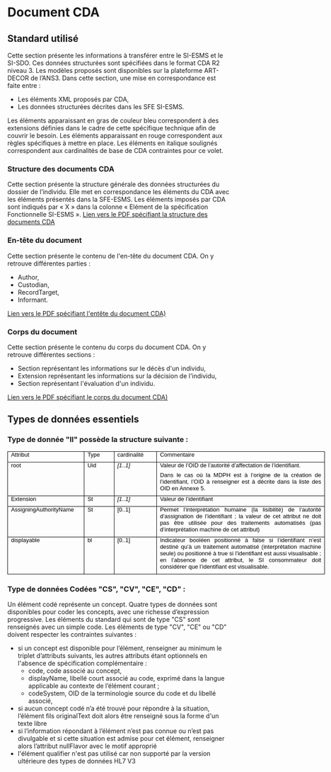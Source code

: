 # Document CDA
## Standard utilisé

Cette section présente les informations à transférer entre le SI-ESMS et le SI-SDO. Ces données structurées sont spécifiées dans le format CDA R2 niveau 3. Les modèles proposés sont disponibles sur la plateforme ART-DECOR de l’ANS3. 
Dans cette section, une mise en correspondance est faite entre : 
-   Les éléments XML proposés par CDA,
-   Les données structurées décrites dans les SFE SI-ESMS.


Les éléments apparaissant en gras de couleur bleu correspondent à des extensions définies dans le cadre de cette spécifique technique afin de couvrir le besoin.
Les éléments apparaissant en rouge correspondent aux règles spécifiques à mettre en place. 
Les éléments en italique soulignés correspondent aux cardinalités de base de CDA contraintes pour ce volet.

### Structure des documents CDA
Cette section présente la structure générale des données structurées du dossier de l’individu. Elle met en correspondance les éléments du CDA avec les éléments présentés dans la SFE-ESMS. 
Les éléments imposés par CDA sont indiqués par « X » dans la colonne « Elément de la spécification Fonctionnelle SI-ESMS ».
[Lien vers le PDF spécifiant la structure des documents CDA](CISIS-TEC_SPECIFICATIONS_TECHNIQUES_SI-ESMS_v2.4.pdf)

### En-tête du document
Cette section présente le contenu de l'en-tête du document CDA. On y retrouve différentes parties : 
- Author,
- Custodian,
- RecordTarget,
- Informant.

[Lien vers le PDF spécifiant l'entête du document CDA)](CISIS-TEC_SPECIFICATIONS_TECHNIQUES_SI-ESMS_v2.4.pdf)
### Corps du document
Cette section présente le contenu du corps du document CDA. On y retrouve différentes sections : 
- Section représentant les informations sur le décès d'un individu,
- Extension représentant les informations sur la décision de l'individu,
- Section représentant l'évaluation d'un individu.

[Lien vers le PDF spécifiant le corps du document CDA)](CISIS-TEC_SPECIFICATIONS_TECHNIQUES_SI-ESMS_v2.4.pdf)

## Types de données essentiels
### Type de donnée "II" possède la structure suivante :
<table style="width:538.4pt;border-collapse:collapse;border:none;">
    <tbody>
        <tr>
            <td style="width: 120.3pt;border: 1pt solid windowtext;padding: 0cm 5.4pt;vertical-align: top;">
                <p style='margin-top:0cm;margin-right:0cm;margin-bottom:6.0pt;margin-left:0cm;text-align:justify;line-height:115%;font-size:13px;font-family:"Arial",sans-serif;'><span style="color:black;">Attribut</span></p>
            </td>
            <td style="width: 42.5pt;border-color: windowtext windowtext windowtext currentcolor;border-style: solid solid solid none;border-width: 1pt 1pt 1pt medium;border-image: none 100% / 1 / 0 stretch;padding: 0cm 5.4pt;vertical-align: top;">
                <p style='margin-top:0cm;margin-right:0cm;margin-bottom:6.0pt;margin-left:0cm;text-align:justify;line-height:115%;font-size:13px;font-family:"Arial",sans-serif;'><span style="color:black;">Type</span></p>
            </td>
            <td style="width: 63.75pt;border-color: windowtext windowtext windowtext currentcolor;border-style: solid solid solid none;border-width: 1pt 1pt 1pt medium;border-image: none 100% / 1 / 0 stretch;padding: 0cm 5.4pt;vertical-align: top;">
                <p style='margin-top:0cm;margin-right:0cm;margin-bottom:6.0pt;margin-left:0cm;text-align:justify;line-height:115%;font-size:13px;font-family:"Arial",sans-serif;'><span style="color:black;">cardinalit&eacute;</span></p>
            </td>
            <td style="width: 11cm;border-color: windowtext windowtext windowtext currentcolor;border-style: solid solid solid none;border-width: 1pt 1pt 1pt medium;border-image: none 100% / 1 / 0 stretch;padding: 0cm 5.4pt;vertical-align: top;">
                <p style='margin-top:0cm;margin-right:0cm;margin-bottom:6.0pt;margin-left:0cm;text-align:justify;line-height:115%;font-size:13px;font-family:"Arial",sans-serif;'><span style="color:black;">Commentaire</span></p>
            </td>
        </tr>
        <tr>
            <td style="width: 120.3pt;border-color: currentcolor windowtext windowtext;border-style: none solid solid;border-width: medium 1pt 1pt;border-image: none 100% / 1 / 0 stretch;padding: 0cm 5.4pt;vertical-align: top;">
                <p style='margin-top:0cm;margin-right:0cm;margin-bottom:6.0pt;margin-left:0cm;text-align:justify;line-height:115%;font-size:13px;font-family:"Arial",sans-serif;'><span style="color:black;">root</span></p>
            </td>
            <td style="width: 42.5pt;border-color: currentcolor windowtext windowtext currentcolor;border-style: none solid solid none;border-width: medium 1pt 1pt medium;padding: 0cm 5.4pt;vertical-align: top;">
                <p style='margin-top:0cm;margin-right:0cm;margin-bottom:6.0pt;margin-left:0cm;text-align:justify;line-height:115%;font-size:13px;font-family:"Arial",sans-serif;'><span style="color:black;">Uid</span></p>
            </td>
            <td style="width: 63.75pt;border-color: currentcolor windowtext windowtext currentcolor;border-style: none solid solid none;border-width: medium 1pt 1pt medium;padding: 0cm 5.4pt;vertical-align: top;">
                <p style='margin-top:0cm;margin-right:0cm;margin-bottom:6.0pt;margin-left:0cm;text-align:justify;line-height:115%;font-size:13px;font-family:"Arial",sans-serif;'><em><span style="color:black;">[1..1]</span></em></p>
            </td>
            <td style="width: 11cm;border-color: currentcolor windowtext windowtext currentcolor;border-style: none solid solid none;border-width: medium 1pt 1pt medium;padding: 0cm 5.4pt;vertical-align: top;">
                <p style='margin-top:0cm;margin-right:0cm;margin-bottom:6.0pt;margin-left:0cm;text-align:justify;line-height:115%;font-size:13px;font-family:"Arial",sans-serif;'><span style="color:black;">Valeur de l&rsquo;OID de l&rsquo;autorit&eacute; d&rsquo;affectation de l&rsquo;identifiant.&nbsp;</span></p>
                <p style='margin-top:0cm;margin-right:0cm;margin-bottom:6.0pt;margin-left:0cm;text-align:justify;line-height:115%;font-size:13px;font-family:"Arial",sans-serif;'><span style="color:black;">Dans le cas o&ugrave; la MDPH est &agrave; l&rsquo;origine de la cr&eacute;ation de l&rsquo;identifiant, l&rsquo;OID &agrave; renseigner est &agrave; d&eacute;crite dans la liste des OID en Annexe 5.</span></p>
            </td>
        </tr>
        <tr>
            <td style="width: 120.3pt;border-color: currentcolor windowtext windowtext;border-style: none solid solid;border-width: medium 1pt 1pt;border-image: none 100% / 1 / 0 stretch;padding: 0cm 5.4pt;vertical-align: top;">
                <p style='margin-top:0cm;margin-right:0cm;margin-bottom:6.0pt;margin-left:0cm;text-align:justify;line-height:115%;font-size:13px;font-family:"Arial",sans-serif;'><span style="color:black;">Extension</span></p>
            </td>
            <td style="width: 42.5pt;border-color: currentcolor windowtext windowtext currentcolor;border-style: none solid solid none;border-width: medium 1pt 1pt medium;padding: 0cm 5.4pt;vertical-align: top;">
                <p style='margin-top:0cm;margin-right:0cm;margin-bottom:6.0pt;margin-left:0cm;text-align:justify;line-height:115%;font-size:13px;font-family:"Arial",sans-serif;'><span style="color:black;">St</span></p>
            </td>
            <td style="width: 63.75pt;border-color: currentcolor windowtext windowtext currentcolor;border-style: none solid solid none;border-width: medium 1pt 1pt medium;padding: 0cm 5.4pt;vertical-align: top;">
                <p style='margin-top:0cm;margin-right:0cm;margin-bottom:6.0pt;margin-left:0cm;text-align:justify;line-height:115%;font-size:13px;font-family:"Arial",sans-serif;'><em><span style="color:black;">[1..1]</span></em></p>
            </td>
            <td style="width: 11cm;border-color: currentcolor windowtext windowtext currentcolor;border-style: none solid solid none;border-width: medium 1pt 1pt medium;padding: 0cm 5.4pt;vertical-align: top;">
                <p style='margin-top:0cm;margin-right:0cm;margin-bottom:6.0pt;margin-left:0cm;text-align:justify;line-height:115%;font-size:13px;font-family:"Arial",sans-serif;'><span style="color:black;">Valeur de l&rsquo;identifiant</span></p>
            </td>
        </tr>
        <tr>
            <td style="width: 120.3pt;border-color: currentcolor windowtext windowtext;border-style: none solid solid;border-width: medium 1pt 1pt;border-image: none 100% / 1 / 0 stretch;padding: 0cm 5.4pt;vertical-align: top;">
                <p style='margin-top:0cm;margin-right:0cm;margin-bottom:6.0pt;margin-left:0cm;text-align:justify;line-height:115%;font-size:13px;font-family:"Arial",sans-serif;'><span style="color:black;">AssigningAuthorityName</span></p>
            </td>
            <td style="width: 42.5pt;border-color: currentcolor windowtext windowtext currentcolor;border-style: none solid solid none;border-width: medium 1pt 1pt medium;padding: 0cm 5.4pt;vertical-align: top;">
                <p style='margin-top:0cm;margin-right:0cm;margin-bottom:6.0pt;margin-left:0cm;text-align:justify;line-height:115%;font-size:13px;font-family:"Arial",sans-serif;'><span style="color:black;">St</span></p>
            </td>
            <td style="width: 63.75pt;border-color: currentcolor windowtext windowtext currentcolor;border-style: none solid solid none;border-width: medium 1pt 1pt medium;padding: 0cm 5.4pt;vertical-align: top;">
                <p style='margin-top:0cm;margin-right:0cm;margin-bottom:6.0pt;margin-left:0cm;text-align:justify;line-height:115%;font-size:13px;font-family:"Arial",sans-serif;'><span style="color:black;">[0..1]</span></p>
            </td>
            <td style="width: 11cm;border-color: currentcolor windowtext windowtext currentcolor;border-style: none solid solid none;border-width: medium 1pt 1pt medium;padding: 0cm 5.4pt;vertical-align: top;">
                <p style='margin-top:0cm;margin-right:0cm;margin-bottom:6.0pt;margin-left:0cm;text-align:justify;line-height:115%;font-size:13px;font-family:"Arial",sans-serif;'><span style="color:black;">Permet l&rsquo;interpr&eacute;tation humaine (la lisibilit&eacute;) de l&rsquo;autorit&eacute; d&rsquo;assignation de l&rsquo;identifiant ; la valeur de cet attribut ne doit pas &ecirc;tre utilis&eacute;e pour des traitements automatis&eacute;s (pas d&rsquo;interpr&eacute;tation machine de cet attribut)</span></p>
            </td>
        </tr>
        <tr>
            <td style="width: 120.3pt;border-color: currentcolor windowtext windowtext;border-style: none solid solid;border-width: medium 1pt 1pt;border-image: none 100% / 1 / 0 stretch;padding: 0cm 5.4pt;vertical-align: top;">
                <p style='margin-top:0cm;margin-right:0cm;margin-bottom:6.0pt;margin-left:0cm;text-align:justify;line-height:115%;font-size:13px;font-family:"Arial",sans-serif;'><span style="color:black;">displayable</span></p>
            </td>
            <td style="width: 42.5pt;border-color: currentcolor windowtext windowtext currentcolor;border-style: none solid solid none;border-width: medium 1pt 1pt medium;padding: 0cm 5.4pt;vertical-align: top;">
                <p style='margin-top:0cm;margin-right:0cm;margin-bottom:6.0pt;margin-left:0cm;text-align:justify;line-height:115%;font-size:13px;font-family:"Arial",sans-serif;'><span style="color:black;">bl</span></p>
            </td>
            <td style="width: 63.75pt;border-color: currentcolor windowtext windowtext currentcolor;border-style: none solid solid none;border-width: medium 1pt 1pt medium;padding: 0cm 5.4pt;vertical-align: top;">
                <p style='margin-top:0cm;margin-right:0cm;margin-bottom:6.0pt;margin-left:0cm;text-align:justify;line-height:115%;font-size:13px;font-family:"Arial",sans-serif;'><span style="color:black;">[0..1]</span></p>
            </td>
            <td style="width: 11cm;border-color: currentcolor windowtext windowtext currentcolor;border-style: none solid solid none;border-width: medium 1pt 1pt medium;padding: 0cm 5.4pt;vertical-align: top;">
                <p style='margin-top:0cm;margin-right:0cm;margin-bottom:6.0pt;margin-left:0cm;text-align:justify;line-height:115%;font-size:13px;font-family:"Arial",sans-serif;'><span style="color:black;">Indicateur bool&eacute;en positionn&eacute; &agrave; false si l&rsquo;identifiant n&rsquo;est destin&eacute; qu&rsquo;&agrave; un traitement automatis&eacute; (interpr&eacute;tation machine seule) ou positionn&eacute; &agrave; true si l&rsquo;identifiant est aussi visualisable ; en l&rsquo;absence de cet attribut, le SI consommateur doit consid&eacute;rer que l&rsquo;identifiant est visualisable.</span></p>
            </td>
        </tr>
    </tbody>
</table>

### Type de données Codées "CS", "CV", "CE", "CD" :
Un élément codé représente un concept. Quatre types de données sont disponibles pour coder les concepts, avec une richesse d’expression progressive.
Les éléments du standard qui sont de type "CS" sont renseignés avec un simple code.
Les éléments de type "CV", "CE" ou "CD" doivent respecter les contraintes suivantes :
-	si un concept est disponible pour l’élément, renseigner au minimum le triplet d’attributs suivants, les autres attributs étant optionnels en l'absence de spécification complémentaire : 
    -	code, code associé au concept, 
    -	displayName, libellé court associé au code, exprimé dans la langue applicable au contexte de l’élément courant ; 
    -	codeSystem, OID de la terminologie source du code et du libellé associé,
-	si aucun concept codé n’a été trouvé pour répondre à la situation, l’élément fils originalText doit alors être renseigné sous la forme d'un texte libre
-	si l’information répondant à l’élément n’est pas connue ou n’est pas divulgable et si cette situation est admise pour cet élément, renseigner alors l’attribut nullFlavor avec le motif approprié
-	l'élément qualifier n'est pas utilisé car non supporté par la version ultérieure des types de données HL7 V3
